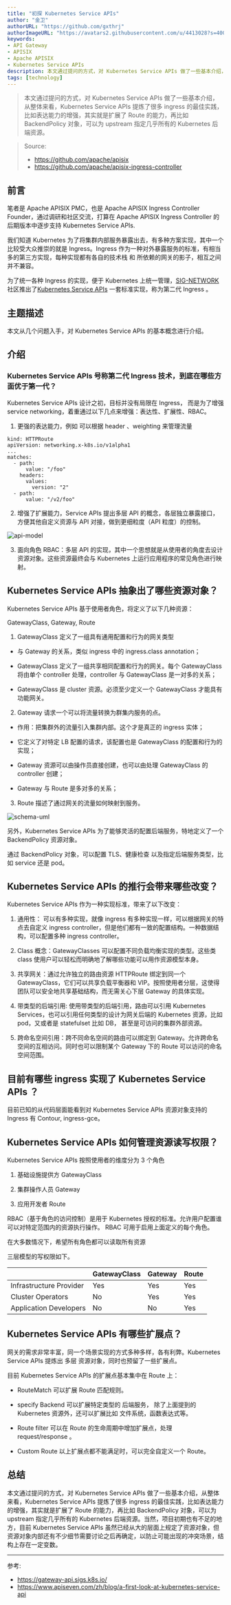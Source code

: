 ```yaml
---
title: "初探 Kubernetes Service APIs"
author: "金卫"
authorURL: "https://github.com/gxthrj"
authorImageURL: "https://avatars2.githubusercontent.com/u/4413028?s=400&u=e140a6d2bf19c426da6498b8888edc96509be649&v=4"
keywords:
- API Gateway
- APISIX
- Apache APISIX
- Kubernetes Service APIs
description: 本文通过提问的方式，对 Kubernetes Service APIs 做了一些基本介绍，从整体来看，Kubernetes Service APIs 提炼了很多 ingress 的最佳实践，比如表达能力的增强，其实就是扩展了 Route 的能力，再比如 BackendPolicy 对象，可以为 upstream 指定几乎所有的 Kubernetes 后端资源。
tags: [technology]
---
```


> 本文通过提问的方式，对 Kubernetes Service APIs 做了一些基本介绍，从整体来看，Kubernetes Service APIs 提炼了很多 ingress 的最佳实践，比如表达能力的增强，其实就是扩展了 Route 的能力，再比如 BackendPolicy 对象，可以为 upstream 指定几乎所有的 Kubernetes 后端资源。

<!--truncate-->

> Source:
>
> - https://github.com/apache/apisix
> - https://github.com/apache/apisix-ingress-controller

## 前言

笔者是 Apache APISIX PMC，也是 Apache APISIX Ingress Controller Founder，通过调研和社区交流，打算在 Apache APISIX Ingress Controller 的后期版本中逐步支持 Kubernetes Service APIs.

我们知道 Kubernetes 为了将集群内部服务暴露出去，有多种方案实现，其中一个比较受大众推崇的就是 Ingress。Ingress 作为一种对外暴露服务的标准，有相当多的第三方实现，每种实现都有各自的技术栈 和 所依赖的网关的影子，相互之间并不兼容。

为了统一各种 Ingress 的实现，便于 Kubernetes 上统一管理，[SIG-NETWORK](https://github.com/kubernetes/community/tree/master/sig-network) 社区推出了[Kubernetes Service APIs](https://gateway-api.sigs.k8s.io/) 一套标准实现，称为第二代 Ingress 。

## 主题描述

本文从几个问题入手，对 Kubernetes Service APIs 的基本概念进行介绍。

## 介绍

### Kubernetes Service APIs 号称第二代 Ingress 技术，到底在哪些方面优于第一代？

Kubernetes Service APIs 设计之初，目标并没有局限在 Ingress， 而是为了增强 service networking，着重通过以下几点来增强：表达性、扩展性、RBAC。

1. 更强的表达能力，例如 可以根据 header 、weighting 来管理流量

```text
kind: HTTPRoute
apiVersion: networking.x-k8s.io/v1alpha1
...
matches:
  - path:
      value: "/foo"
    headers:
      values:
        version: "2"
  - path:
      value: "/v2/foo"
```

2. 增强了扩展能力，Service APIs 提出多层 API 的概念，各层独立暴露接口，方便其他自定义资源与 API 对接，做到更细粒度（API 粒度）的控制。

![api-model](https://gateway-api.sigs.k8s.io/images/api-model.png)

3. 面向角色 RBAC：多层 API 的实现，其中一个思想就是从使用者的角度去设计资源对象。这些资源最终会与 Kubernetes 上运行应用程序的常见角色进行映射。

## Kubernetes Service APIs 抽象出了哪些资源对象？

Kubernetes Service APIs 基于使用者角色，将定义了以下几种资源：

GatewayClass, Gateway, Route

1. GatewayClass 定义了一组具有通用配置和行为的网关类型

- 与 Gateway 的关系，类似 ingress 中的 ingress.class annotation；

- GatewayClass 定义了一组共享相同配置和行为的网关。每个 GatewayClass 将由单个 controller 处理，controller 与 GatewayClass 是一对多的关系；

- GatewayClass 是 cluster 资源。必须至少定义一个 GatewayClass 才能具有功能网关。

2. Gateway 请求一个可以将流量转换为群集内服务的点。

- 作用：把集群外的流量引入集群内部。这个才是真正的 ingress 实体；

- 它定义了对特定 LB 配置的请求，该配置也是 GatewayClass 的配置和行为的实现；

- Gateway 资源可以由操作员直接创建，也可以由处理 GatewayClass 的 controller 创建；

- Gateway 与 Route 是多对多的关系；

3. Route 描述了通过网关的流量如何映射到服务。

![schema-uml](https://gateway-api.sigs.k8s.io/images/schema-uml.svg)

另外，Kubernetes Service APIs 为了能够灵活的配置后端服务，特地定义了一个 BackendPolicy 资源对象。

通过 BackendPolicy 对象，可以配置 TLS、健康检查 以及指定后端服务类型，比如 service 还是 pod。

## Kubernetes Service APIs 的推行会带来哪些改变？

Kubernetes Service APIs 作为一种实现标准，带来了以下改变：

1. 通用性： 可以有多种实现，就像 ingress 有多种实现一样，可以根据网关的特点去自定义 ingress controller，但是他们都有一致的配置结构。一种数据结构，可以配置多种 ingress controller。

2. Class 概念：GatewayClasses 可以配置不同负载均衡实现的类型。这些类 class 使用户可以轻松而明确地了解哪些功能可以用作资源模型本身。

3. 共享网关：通过允许独立的路由资源 HTTPRoute 绑定到同一个 GatewayClass，它们可以共享负载平衡器和 VIP。按照使用者分层，这使得团队可以安全地共享基础结构，而无需关心下层 Gateway 的具体实现。

4. 带类型的后端引用: 使用带类型的后端引用，路由可以引用 Kubernetes Services，也可以引用任何类型的设计为网关后端的 Kubernetes 资源，比如 pod，又或者是 statefulset 比如 DB， 甚至是可访问的集群外部资源。

5. 跨命名空间引用：跨不同命名空间的路由可以绑定到 Gateway。允许跨命名空间的互相访问。同时也可以限制某个 Gateway 下的 Route 可以访问的命名空间范围。

## 目前有哪些 ingress 实现了 Kubernetes Service APIs ？

目前已知的从代码层面能看到对 Kubernetes Service APIs 资源对象支持的 Ingress 有 Contour, ingress-gce。

## Kubernetes Service APIs 如何管理资源读写权限？

Kubernetes Service APIs 按照使用者的维度分为 3 个角色

1. 基础设施提供方 GatewayClass

2. 集群操作人员 Gateway

3. 应用开发者 Route

RBAC（基于角色的访问控制）是用于 Kubernetes 授权的标准。允许用户配置谁可以对特定范围内的资源执行操作。 RBAC 可用于启用上面定义的每个角色。

在大多数情况下，希望所有角色都可以读取所有资源

三层模型的写权限如下。

|                         | GatewayClass | Gateway | Route |
| ----------------------- | ------------ | ------- | ----- |
| Infrastructure Provider | Yes          | Yes     | Yes   |
| Cluster Operators       | No           | Yes     | Yes   |
| Application Developers  | No           | No      | Yes   |

## Kubernetes Service APIs 有哪些扩展点？

网关的需求非常丰富，同一个场景实现的方式多种多样，各有利弊。Kubernetes Service APIs 提炼出 多层 资源对象，同时也预留了一些扩展点。

目前 Kubernetes Service APIs 的扩展点基本集中在 Route 上：

- RouteMatch 可以扩展 Route 匹配规则。

- specify Backend 可以扩展特定类型的 后端服务， 除了上面提到的 Kubernetes 资源外，还可以扩展比如 文件系统，函数表达式等。

- Route filter 可以在 Route 的生命周期中增加扩展点，处理 request/response 。

- Custom Route 以上扩展点都不能满足时，可以完全自定义一个 Route。

## 总结

本文通过提问的方式，对 Kubernetes Service APIs 做了一些基本介绍，从整体来看，Kubernetes Service APIs 提炼了很多 ingress 的最佳实践，比如表达能力的增强，其实就是扩展了 Route 的能力，再比如 BackendPolicy 对象，可以为 upstream 指定几乎所有的 Kubernetes 后端资源。当然，项目初期也有不足的地方，目前 Kubernetes Service APIs 虽然已经从大的层面上规定了资源对象，但资源对象内部还有不少细节需要讨论之后再确定，以防止可能出现的冲突场景，结构上存在一定变数。

---

参考:

- https://gateway-api.sigs.k8s.io/
- https://www.apiseven.com/zh/blog/a-first-look-at-kubernetes-service-api
